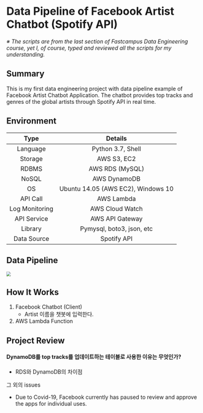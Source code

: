 # Data Pipeline of Facebook Artist Chatbot (Spotify API)

*※  The scripts are from the last section of Fastcampus Data Engineering course, yet I, of course, typed and reviewed all the scripts for my understanding.* 



## Summary

This is my first data engineering project with data pipeline example of Facebook Artist Chatbot Application. The chatbot provides top tracks and genres of the global artists through Spotify API in real time. 



## Environment

|      Type      |              Details               |
| :------------: | :--------------------------------: |
|    Language    |         Python 3.7, Shell          |
|    Storage     |            AWS S3, EC2             |
|     RDBMS      |          AWS RDS (MySQL)           |
|     NoSQL      |            AWS DynamoDB            |
|       OS       | Ubuntu 14.05 (AWS EC2), Windows 10 |
|    API Call    |             AWS Lambda             |
| Log Monitoring |          AWS Cloud Watch           |
|  API Service   |          AWS API Gateway           |
|    Library     |     Pymysql, boto3, json, etc      |
|  Data Source   |            Spotify API             |



## Data Pipeline

<img src="C:\Users\Trey\Desktop\Markdown files\Github\images\chatbot_pipeline.png" style="zoom:70%;" />

## How It Works

1. Facebook Chatbot (Client)
   - Artist 이름을 챗봇에 입력한다.
2. AWS Lambda Function





## Project Review

#### DynamoDB를 top tracks를 업데이트하는 테이블로 사용한 이유는 무엇인가?

- RDS와 DynamoDB의 차이점



그 외의 issues

- Due to Covid-19, Facebook currently has paused to review and approve the apps for individual uses.